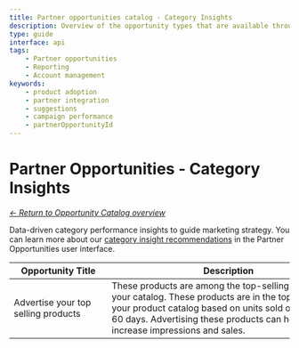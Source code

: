 ```yaml
---
title: Partner opportunities catalog - Category Insights
description: Overview of the opportunity types that are available through the Partner Opportunities API, with descriptions of rationale for each.
type: guide
interface: api
tags:
    - Partner opportunities
    - Reporting
    - Account management
keywords:
    - product adoption
    - partner integration
    - suggestions
    - campaign performance
    - partnerOpportunityId
---
```


# Partner Opportunities - Category Insights

[*← Return to Opportunity Catalog overview*](guides/recommendations/partner-opportunities/catalog/overview)

Data-driven category performance insights to guide marketing strategy. You can learn more about our [category insight recommendations](https://advertising.amazon.com/partner-network/growth/opportunities/types/CATEGORY_INSIGHTS) in the Partner Opportunities user interface.

| <div style="min-width: 160px;">Opportunity Title</div> | <div style="min-width: 420px;">Description</div> | Opportunity ID |
| --- | --- | --- |
| Advertise your top selling products	|These products are among the top-selling products in your catalog. These products are in the top 30% of your product catalog based on units sold over the past 60 days. Advertising these products can help you increase impressions and sales.	|amzn1.ads-partner1.opportunity.<br/>060d18a7-2816-46c3-bf3e-be9a9dce0b6c	|

